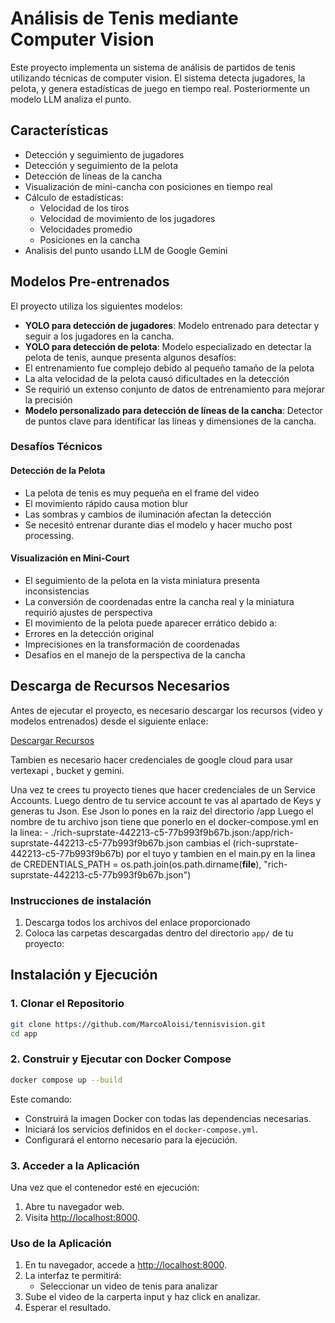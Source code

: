 # Análisis de Tenis mediante Computer Vision

Este proyecto implementa un sistema de análisis de partidos de tenis utilizando técnicas de computer vision. El sistema detecta jugadores, la pelota, y genera estadísticas de juego en tiempo real. Posteriormente un modelo LLM analiza el punto.

## Características

- Detección y seguimiento de jugadores
- Detección y seguimiento de la pelota
- Detección de líneas de la cancha
- Visualización de mini-cancha con posiciones en tiempo real
- Cálculo de estadísticas:
  - Velocidad de los tiros
  - Velocidad de movimiento de los jugadores
  - Velocidades promedio
  - Posiciones en la cancha
- Analisis del punto usando LLM de Google Gemini
  
## Modelos Pre-entrenados

El proyecto utiliza los siguientes modelos:

- **YOLO para detección de jugadores**: Modelo entrenado para detectar y seguir a los jugadores en la cancha.
- **YOLO para detección de pelota**: Modelo especializado en detectar la pelota de tenis, aunque presenta algunos desafíos:
 - El entrenamiento fue complejo debido al pequeño tamaño de la pelota
 - La alta velocidad de la pelota causó dificultades en la detección
 - Se requirió un extenso conjunto de datos de entrenamiento para mejorar la precisión
- **Modelo personalizado para detección de líneas de la cancha**: Detector de puntos clave para identificar las líneas y dimensiones de la cancha.

### Desafíos Técnicos

#### Detección de la Pelota
- La pelota de tenis es muy pequeña en el frame del video
- El movimiento rápido causa motion blur
- Las sombras y cambios de iluminación afectan la detección
- Se necesitó entrenar durante dias el modelo y hacer mucho post processing.

#### Visualización en Mini-Court
- El seguimiento de la pelota en la vista miniatura presenta inconsistencias
- La conversión de coordenadas entre la cancha real y la miniatura requirió ajustes de perspectiva
- El movimiento de la pelota puede aparecer errático debido a:
 - Errores en la detección original
 - Imprecisiones en la transformación de coordenadas
 - Desafíos en el manejo de la perspectiva de la cancha

## Descarga de Recursos Necesarios

Antes de ejecutar el proyecto, es necesario descargar los recursos (video y modelos entrenados) desde el siguiente enlace:

[Descargar Recursos](https://drive.google.com/drive/folders/1kXu_O8Yg2R90vxw_ddSkUSCTt5j_bmA6?usp=sharing)

Tambien es necesario hacer credenciales de google cloud para usar vertexapi , bucket y gemini.

Una vez te crees tu proyecto tienes que hacer credenciales de un Service Accounts. 
Luego dentro de tu service account te vas al apartado de Keys y generas tu Json. Ese Json lo pones en la raiz del directorio /app
Luego el nombre de tu archivo json tiene que ponerlo en el docker-compose.yml en la linea: - ./rich-suprstate-442213-c5-77b993f9b67b.json:/app/rich-suprstate-442213-c5-77b993f9b67b.json
cambias el (rich-suprstate-442213-c5-77b993f9b67b) por el tuyo y tambien en el main.py en la linea de CREDENTIALS_PATH = os.path.join(os.path.dirname(__file__), "rich-suprstate-442213-c5-77b993f9b67b.json")

### Instrucciones de instalación

1. Descarga todos los archivos del enlace proporcionado
2. Coloca las carpetas descargadas dentro del directorio `app/` de tu proyecto:

## Instalación y Ejecución

### 1. Clonar el Repositorio
```bash
git clone https://github.com/MarcoAloisi/tennisvision.git
cd app
```

### 2. Construir y Ejecutar con Docker Compose
```bash
docker compose up --build
```

Este comando:
* Construirá la imagen Docker con todas las dependencias necesarias.
* Iniciará los servicios definidos en el `docker-compose.yml`.
* Configurará el entorno necesario para la ejecución.

### 3. Acceder a la Aplicación
Una vez que el contenedor esté en ejecución:
1. Abre tu navegador web.
2. Visita [http://localhost:8000](http://localhost:8000).

### Uso de la Aplicación
1. En tu navegador, accede a [http://localhost:8000](http://localhost:8000).
2. La interfaz te permitirá:
   * Seleccionar un video de tenis para analizar
3. Sube el video de la carperta input y haz click en analizar.
4. Esperar el resultado.
```
